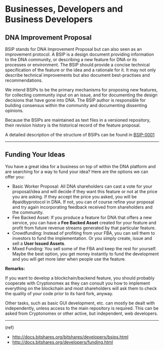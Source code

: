# Businesses, Developers and Business Developers

## DNA Improvement Proposal

BSIP stands for DNA Improvement Proposal but can also seen as an improvement protocol. A BSIP is a design document providing information to the DNA community, or describing a new feature for DNA or its processes or environment. The BSIP should provide a concise technical specification of the feature or the idea and a rationale for it. It may not only describe technical improvements but also document best-practises and recommendations.

We intend BSIPs to be the primary mechanisms for proposing new features, for collecting community input on an issue, and for documenting the design decisions that have gone into DNA. The BSIP author is responsible for building consensus within the community and documenting dissenting opinions.

Because the BSIPs are maintained as text files in a versioned repository, their revision history is the historical record of the feature proposal.

A detailed description of the structure of BSIPs can be found in [BSIP-0001](https://github.com/mvs-org/bsips/blob/master/bsip-0001.md)


***

## Funding Your Ideas

You have a great idea for a business on top of within the DNA platform and are searching for a way to fund your idea? Here are the options we can offer you:

- Basic Worker Proposal: All DNA shareholders can cast a vote for your proposal/idea and will decide if they want this feature or not at the price you are asking. If they accept the price you asked, you will be #paidbyprotocol in DNA. If not, you can of course refine your proposal and try again incorporating feedback received from shareholders and the community.
- Fee Backed Asset: If you produce a feature for DNA that offers a new service, you can have a **Fee Backed Asset** created for your feature and profit from future revenue streams generated by that particular feature.
- Crowdfunding: Instead of profiting from your FBA, you can sell them to investors to fund the implementation. Or you simply create, issue and sell a **User Issued Assets**.
- Mixed Funding: You sell some of the FBA and keep the rest for yourself. Maybe the best option, you get money instantly to fund the development and you will get more later when people use the feature.

**Remarks:**

If you want to develop a blockchain/backend feature, you should probably cooperate with Cryptonomex as they can consult you how to implement everything on the blockchain and most shareholders will ask them to check the quality of your code prior to its hard fork, anyway.

Other tasks, such as basic GUI development, etc. can mostly be dealt with independently, unless access to the main repository is required. This can be asked from Cryptonomex or other active, but independent, web developers.

***

(ref)
- http://docs.bitshares.org/bitshares/developers/bsips.html
- http://docs.bitshares.org/developers/funding.html


